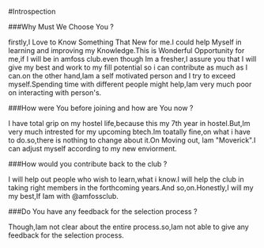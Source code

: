 #Introspection

###Why Must We Choose You ?

firstly,I Love to Know Something That New for me.I could help Myself in learning and improving my Knowledge.This is Wonderful Opportunity for me,if I will be in amfoss club.even though Im a fresher,I assure you that I will give my best and work to my fill potential so i can contribute as much as I can.on the other hand,Iam a self motivated person and I try to exceed myself.Spending time with different people might help,Iam very much poor on interacting with person's.

###How were You before joining and how are You now ?

I have total grip on my hostel life,because this my 7th year in hostel.But,Im very much intrested for my upcoming btech.Im toatally fine,on what i have to do.so,there is nothing to change about it.On Moving out, Iam "Moverick".I can adjust myself according to my new enviorment.

###How would you contribute back to the club ?

I will help out people who wish to learn,what i know.I will help the club in taking right members in the forthcoming years.And so,on.Honestly,I will my my best,If Iam with @amfossclub.

###Do You have any feedback for the selection process ?

Though,Iam not clear about the entire process.so,Iam not able to give any feedback for the selection process.

